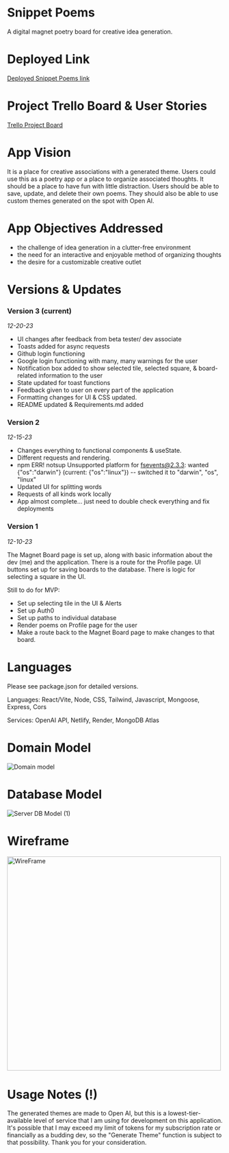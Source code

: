 # Snippet Poems
A digital magnet poetry board for creative idea generation. 

# Deployed Link

[Deployed Snippet Poems link](https://snippetpoems.netlify.app)

# Project Trello Board & User Stories

[Trello Project Board](https://trello.com/b/bibHc4z5/snippets-project)

# App Vision
It is a place for creative associations with a generated theme. Users could use this as a poetry app or a place to organize associated thoughts. It should be a place to have fun with little distraction. Users should be able to save, update, and delete their own poems. They should also be able to use custom themes generated on the spot with Open AI. 

# App Objectives Addressed

- the challenge of idea generation in a clutter-free environment
- the need for an interactive and enjoyable method of organizing thoughts
- the desire for a customizable creative outlet 

# Versions & Updates

### Version 3 (current)
*12-20-23*

- UI changes after feedback from beta tester/ dev associate
- Toasts added for async requests
- Github login functioning
- Google login functioning with many, many warnings for the user
- Notification box added to show selected tile, selected square, & board-related information to the user
- State updated for toast functions
- Feedback given to user on every part of the application
- Formatting changes for UI & CSS updated.
- README updated & Requirements.md added

### Version 2
*12-15-23*

- Changes everything to functional components & useState.
- Different requests and rendering.
- npm ERR! notsup Unsupported platform for fsevents@2.3.3: wanted {"os":"darwin"} (current: {"os":"linux"}) -- switched it to "darwin", "os", "linux"
- Updated UI for splitting words
- Requests of all kinds work locally
- App almost complete... just need to double check everything and fix deployments

### Version 1
*12-10-23*

The Magnet Board page is set up, along with basic information about the dev (me) and the application. There is a route for the Profile page. UI buttons set up for saving boards to the database. There is logic for selecting a square in the UI.

Still to do for MVP:
- Set up selecting tile in the UI & Alerts
- Set up Auth0
- Set up paths to individual database
- Render poems on Profile page for the user
- Make a route back to the Magnet Board page to make changes to that board.

# Languages 
Please see package.json for detailed versions. 

Languages: React/Vite, Node, CSS, Tailwind, Javascript, Mongoose, Express, Cors

Services: OpenAI API, Netlify, Render, MongoDB Atlas

# Domain Model
![Domain model](https://github.com/maddieamie/snippetpoems/assets/118625447/cc109b5c-90bb-4664-811d-23b75fd78c78)

# Database Model
![Server DB Model (1)](https://github.com/maddieamie/snippetpoems/assets/118625447/834fabf9-2af8-43c5-8179-a7da0d93b638)

# Wireframe
<img width="500" alt="WireFrame" src="https://github.com/maddieamie/snippetpoems/assets/118625447/f6b47414-523e-477a-8c57-fe1aa881d277">

# Usage Notes (!)

The generated themes are made to Open AI, but this is a lowest-tier-available level of service that I am using for development on this application. It's possible that I may exceed my limit of tokens for my subscription rate or financially as a budding dev, so the "Generate Theme" function is subject to that possibility. Thank you for your consideration.



